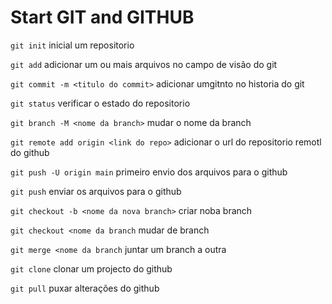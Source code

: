 # Start GIT and GITHUB

`git init` inicial um repositorio

`git add` adicionar um ou mais arquivos no campo de visão do git

`git commit -m <titulo do commit>` adicionar umgitnto no historia do git

`git status` verificar o estado do repositorio

`git branch -M <nome da branch>` mudar o nome da branch

`git remote add origin <link do repo>` adicionar o url do repositorio remotl do github

`git push -U origin main` primeiro envio dos arquivos para o github

`git push` enviar os arquivos para o github

`git checkout -b <nome da nova branch>` criar noba branch

`git checkout <nome da branch` mudar de branch

`git merge <nome da branch` juntar um branch a outra

`git clone` clonar um projecto do github

`git pull` puxar alterações do github
